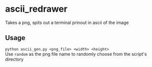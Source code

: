 # ascii_redrawer
Takes a png, spits out a terminal prinout in ascii of the image

## Usage
`python ascii_gen.py <png_file> <width> <height>`<br>
Use `random` as the png file name to randomly choose from the script's directory
